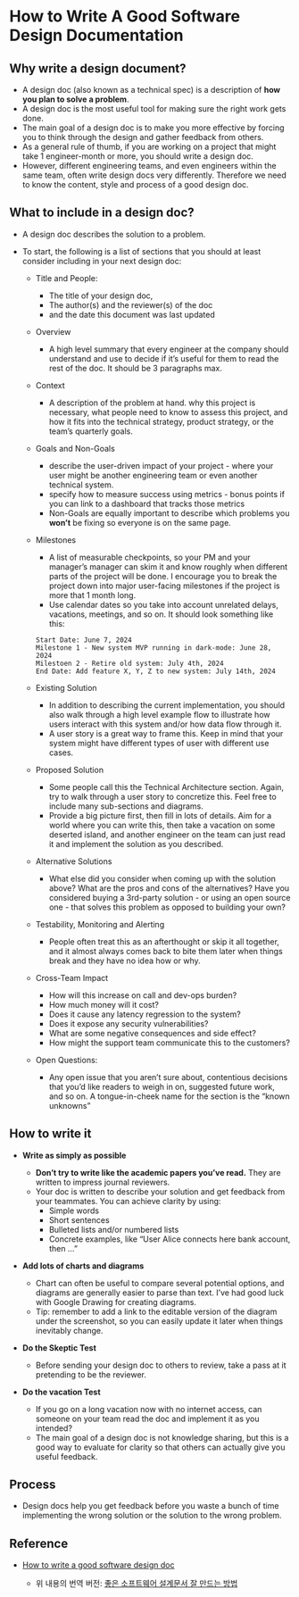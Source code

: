# How to Write A Good Software Design Documentation

## Why write a design document?

- A design doc (also known as a technical spec) is a description of **how you plan to solve a problem**.
- A design doc is the most useful tool for making sure the right work gets done.
- The main goal of a design doc is to make you more effective by forcing you to think through the design and gather feedback from others.
- As a general rule of thumb, if you are working on a project that might take 1 engineer-month or more, you should write a design doc.
- However, different engineering teams, and even engineers within the same team, often write design docs very differently. Therefore we need to know the content, style and process of a good design doc.

## What to include in a design doc?

- A design doc describes the solution to a problem.
- To start, the following is a list of sections that you should at least consider including in your next design doc:

  - Title and People:
    - The title of your design doc,
    - The author(s) and the reviewer(s) of the doc
    - and the date this document was last updated
  - Overview
    - A high level summary that every engineer at the company should understand and use to decide if it’s useful for them to read the rest of the doc. It should be 3 paragraphs max.
  - Context
    - A description of the problem at hand. why this project is necessary, what people need to know to assess this project, and how it fits into the technical strategy, product strategy, or the team’s quarterly goals.
  - Goals and Non-Goals
    - describe the user-driven impact of your project - where your user might be another engineering team or even another technical system.
    - specify how to measure success using metrics - bonus points if you can link to a dashboard that tracks those metrics
    - Non-Goals are equally important to describe which problems you **won’t** be fixing so everyone is on the same page.
  - Milestones
    - A list of measurable checkpoints, so your PM and your manager’s manager can skim it and know roughly when different parts of the project will be done. I encourage you to break the project down into major user-facing milestones if the project is more that 1 month long.
    - Use calendar dates so you take into account unrelated delays, vacations, meetings, and so on. It should look something like this:
    ```
    Start Date: June 7, 2024
    Milestone 1 - New system MVP running in dark-mode: June 28, 2024
    Milestoen 2 - Retire old system: July 4th, 2024
    End Date: Add feature X, Y, Z to new system: July 14th, 2024
    ```
  - Existing Solution
    - In addition to describing the current implementation, you should also walk through a high level example flow to illustrate how users interact with this system and/or how data flow through it.
    - A user story is a great way to frame this. Keep in mind that your system might have different types of user with different use cases.
  - Proposed Solution
    - Some people call this the Technical Architecture section. Again, try to walk through a user story to concretize this. Feel free to include many sub-sections and diagrams.
    - Provide a big picture first, then fill in lots of details. Aim for a world where you can write this, then take a vacation on some deserted island, and another engineer on the team can just read it and implement the solution as you described.
  - Alternative Solutions

    - What else did you consider when coming up with the solution above? What are the pros and cons of the alternatives? Have you considered buying a 3rd-party solution - or using an open source one - that solves this problem as opposed to building your own?

  - Testability, Monitoring and Alerting

    - People often treat this as an afterthought or skip it all together, and it almost always comes back to bite them later when things break and they have no idea how or why.

  - Cross-Team Impact

    - How will this increase on call and dev-ops burden?
    - How much money will it cost?
    - Does it cause any latency regression to the system?
    - Does it expose any security vulnerabilities?
    - What are some negative consequences and side effect?
    - How might the support team communicate this to the customers?

  - Open Questions:
    - Any open issue that you aren’t sure about, contentious decisions that you’d like readers to weigh in on, suggested future work, and so on. A tongue-in-cheek name for the section is the “known unknowns”

## How to write it

- **Write as simply as possible**
  - **Don’t try to write like the academic papers you’ve read.** They are written to impress journal reviewers.
  - Your doc is written to describe your solution and get feedback from your teammates. You can achieve clarity by using:
    - Simple words
    - Short sentences
    - Bulleted lists and/or numbered lists
    - Concrete examples, like “User Alice connects here bank account, then …”
- **Add lots of charts and diagrams**

  - Chart can often be useful to compare several potential options, and diagrams are generally easier to parse than text. I’ve had good luck with Google Drawing for creating diagrams.
  - Tip: remember to add a link to the editable version of the diagram under the screenshot, so you can easily update it later when things inevitably change.

- **Do the Skeptic Test**

  - Before sending your design doc to others to review, take a pass at it pretending to be the reviewer.

- **Do the vacation Test**
  - If you go on a long vacation now with no internet access, can someone on your team read the doc and implement it as you intended?
  - The main goal of a design doc is not knowledge sharing, but this is a good way to evaluate for clarity so that others can actually give you useful feedback.

## Process

- Design docs help you get feedback before you waste a bunch of time implementing the wrong solution or the solution to the wrong problem.

## Reference

- [How to write a good software design doc](https://www.freecodecamp.org/news/how-to-write-a-good-software-design-document-66fcf019569c)

  - 위 내용의 번역 버전: [좋은 소프트웨어 설계문서 잘 만드는 방법](https://dev.to/itscreater/-1f7n)
